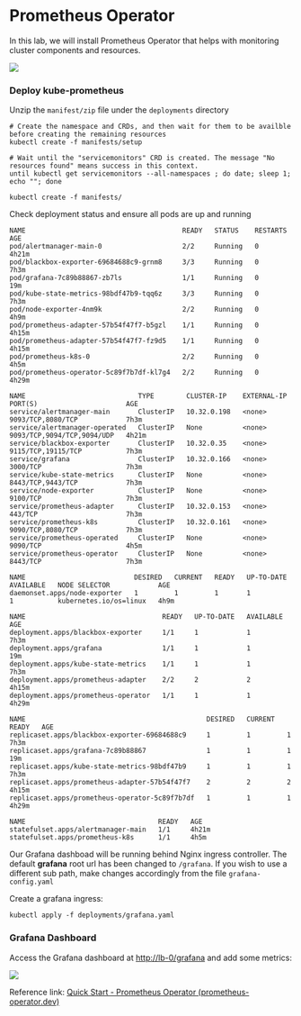 # Prometheus Operator

In this lab, we will install Prometheus Operator that helps with monitoring cluster components and resources.

![](/home/sondv/.config/marktext/images/2022-08-15-11-05-38-image.png)

### Deploy kube-prometheus

Unzip the `manifest/zip` file under the `deployments` directory

```shell
# Create the namespace and CRDs, and then wait for them to be availble before creating the remaining resources
kubectl create -f manifests/setup

# Wait until the "servicemonitors" CRD is created. The message "No resources found" means success in this context.
until kubectl get servicemonitors --all-namespaces ; do date; sleep 1; echo ""; done

kubectl create -f manifests/
```

Check deployment status and ensure all pods are up and running

```shell
NAME                                       READY   STATUS    RESTARTS   AGE
pod/alertmanager-main-0                    2/2     Running   0          4h21m
pod/blackbox-exporter-69684688c9-grnm8     3/3     Running   0          7h3m
pod/grafana-7c89b88867-zb7ls               1/1     Running   0          19m
pod/kube-state-metrics-98bdf47b9-tqq6z     3/3     Running   0          7h3m
pod/node-exporter-4nm9k                    2/2     Running   0          4h9m
pod/prometheus-adapter-57b54f47f7-b5gzl    1/1     Running   0          4h15m
pod/prometheus-adapter-57b54f47f7-fz9d5    1/1     Running   0          4h15m
pod/prometheus-k8s-0                       2/2     Running   0          4h5m
pod/prometheus-operator-5c89f7b7df-kl7g4   2/2     Running   0          4h29m

NAME                            TYPE        CLUSTER-IP    EXTERNAL-IP   PORT(S)                      AGE
service/alertmanager-main       ClusterIP   10.32.0.198   <none>        9093/TCP,8080/TCP            7h3m
service/alertmanager-operated   ClusterIP   None          <none>        9093/TCP,9094/TCP,9094/UDP   4h21m
service/blackbox-exporter       ClusterIP   10.32.0.35    <none>        9115/TCP,19115/TCP           7h3m
service/grafana                 ClusterIP   10.32.0.166   <none>        3000/TCP                     7h3m
service/kube-state-metrics      ClusterIP   None          <none>        8443/TCP,9443/TCP            7h3m
service/node-exporter           ClusterIP   None          <none>        9100/TCP                     7h3m
service/prometheus-adapter      ClusterIP   10.32.0.153   <none>        443/TCP                      7h3m
service/prometheus-k8s          ClusterIP   10.32.0.161   <none>        9090/TCP,8080/TCP            7h3m
service/prometheus-operated     ClusterIP   None          <none>        9090/TCP                     4h5m
service/prometheus-operator     ClusterIP   None          <none>        8443/TCP                     7h3m

NAME                           DESIRED   CURRENT   READY   UP-TO-DATE   AVAILABLE   NODE SELECTOR            AGE
daemonset.apps/node-exporter   1         1         1       1            1           kubernetes.io/os=linux   4h9m

NAME                                  READY   UP-TO-DATE   AVAILABLE   AGE
deployment.apps/blackbox-exporter     1/1     1            1           7h3m
deployment.apps/grafana               1/1     1            1           19m
deployment.apps/kube-state-metrics    1/1     1            1           7h3m
deployment.apps/prometheus-adapter    2/2     2            2           4h15m
deployment.apps/prometheus-operator   1/1     1            1           4h29m

NAME                                             DESIRED   CURRENT   READY   AGE
replicaset.apps/blackbox-exporter-69684688c9     1         1         1       7h3m
replicaset.apps/grafana-7c89b88867               1         1         1       19m
replicaset.apps/kube-state-metrics-98bdf47b9     1         1         1       7h3m
replicaset.apps/prometheus-adapter-57b54f47f7    2         2         2       4h15m
replicaset.apps/prometheus-operator-5c89f7b7df   1         1         1       4h29m

NAME                                 READY   AGE
statefulset.apps/alertmanager-main   1/1     4h21m
statefulset.apps/prometheus-k8s      1/1     4h5m
```

Our Grafana dashboad will be running behind Nginx ingress controller. The default **grafana** root url has been changed to `/grafana`. If you wish to use a different sub path, make changes accordingly from the file `grafana-config.yaml`

Create a grafana ingress:

```shell
kubectl apply -f deployments/grafana.yaml
```

### Grafana Dashboard

Access the Grafana dashboard at [http://lb-0/grafana]() and add some metrics:

![](/home/sondv/.config/marktext/images/2022-08-15-10-53-26-image.png)

Reference link: [Quick Start - Prometheus Operator (prometheus-operator.dev)](https://prometheus-operator.dev/docs/prologue/quick-start/)
